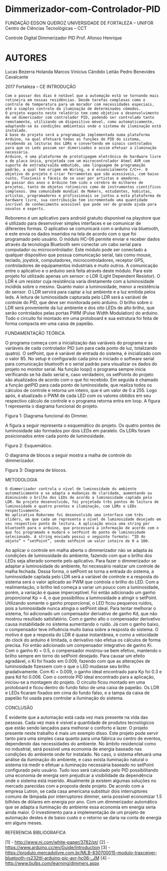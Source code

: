 # Dimmerizador-com-Controlador-PID
 
FUNDAÇÃO EDSON QUEIROZ
UNIVERSIDADE DE FORTALEZA – UNIFOR
Centro de Ciências Tecnológicas – CCT

Controle Digital
Dimmerizador PID
Prof. Afonso Henrique

# AUTORES
Lucas Bezerra Holanda
Marcos Vinicius Cândido Leitão
Pedro Benevides Cavalcante














2017
Fortaleza – CE
INTRODUÇÃO

	Com o passar dos dias é notável que a automação está se tornando mais rotineira em nossas residências. Desde tarefas complexas como o controle de temperatura para um morador com necessidades especiais, até o simples controle da iluminação de determinados cômodos.
	O projeto exposto neste relatório tem como objetivo o desenvolvimento de um dimerizador com controlador PID, podendo ser controlado tanto remotamente, utilizando um dispositivo móvel, como automaticamente, adaptando-se às condições ambientais onde o sistema de iluminação está instalado. 
	A base do projeto será a programação implementada numa plataforma Arduino, na qual efetuará todas as funções de PID do sistema, recebendo as leituras dos LDRs e convertendo em sinais controlados para que os Leds possam ser dimerizados e assim efetuar a iluminação necessária. 
	Arduino, é uma plataforma de prototipagem eletrônica de hardware livre e de placa única, projetada com um microcontrolador Atmel AVR com suporte de entrada/saída embutido, uma linguagem de programação padrão, a qual tem origem em Wiring, e é essencialmente C/C++. O objetivo do projeto é criar ferramentas que são acessíveis, com baixo custo, flexíveis e fáceis de se usar por artistas e amadores.
	Ao passar dos anos o Arduino tem sido o cérebro de milhares de projetos, tanto de objetos rotineiros como de instrumentos científicos complexos. Uma comunidade mundial de Makers, estudantes, hobistas, artistas, programadores e profissionais se juntou a esta plataforma de hardware livre, sua contribuição tem incrementado uma quantidade incrível de conhecimento acessível que pode ser de grande ajuda para novatos e experts.
Roboremo é um aplicativo para android gratuito disponível na playstore que é utilizado para desenvolver simples interfaces e se comunicar de diferentes formas. O aplicativo se comunicará com o arduino via bluetooth, e este envia os dados inseridos na tela de acordo com o que foi programado pelo usuário. 
O módulo HC-06 permite enviar e receber dados através da tecnologia Bluetooth sem conectar um cabo serial para computador ou microcontrolador. Este módulo pode ser conectado a qualquer dispositivo que possua comunicação serial, tais como mouse, teclado, joystick, computadores, microcontroladores, receptor GPS, controladores de equipamentos industriais e muito outros. A comunicação entre o aplicativo e o arduino será feita através deste módulo.
	Para este projeto foi utilizado apenas um sensor: o LDR (Light Dependent Resistor). O LDR é um resistor cuja resistência varia diretamente com a luminosidade incidida sobre o mesmo. Quanto maior a luminosidade, menor a resistência do sensor. O LDR servirá para captar a luz ambiente e a luz emitida pelos leds. A leitura de luminosidade capturada pelo LDR será a variável de controle do PID, que deve ser monitorada pelo arduino.
	O brilho sobre o LDR será proveniente da luz ambiente e dos oito LEDs de alto brilho, que serão controlados pelas portas PWM (Pulse Width Modulation) do arduino. Todo o circuito foi montado em uma protoboard e sua estrutura foi feita de forma compacta em uma caixa de papelão.

FUNDAMENTAÇÃO TEÓRICA

O programa começa com a inicialização das variáveis do programa e as variáveis de cada controlador PID (um para cada ponto de luz, totalizando quatro). O setPoint, que é variável de entrada do sistema, é inicializado com o valor 85. No setup é configurado cada pino e iniciado o software serial para comunicação bluetooth e o serial padrão para visualizar os dados do projeto no monitor serial. Na função loop() o programa sempre inicia verificando se há dado serial e, caso verdadeiro, os setPoints do projeto são atualizados de acordo com o que foi recebido. Em seguida é chamado a função getPID para cada ponto de luminosidade, que realiza todos os cálculos de controle e retorna um inteiro, que é um valor de 0 a 255. Logo após, é atualizado o PWM de cada LED com os valores obtidos em seu respectivo cálculo de controle e o programa retorna entra em loop. A figura 1 representa o diagrama funcional do projeto. 
 
Figura 1: Diagrama funcional do Dimmer.

A figura a seguir representa o esquemático do projeto. Os quatro pontos de luminosidade são formados por dois LEDs em paralelo. Os LDRs foram posicionados entre cada ponto de luminosidade.
 
Figura 2: Esquemático.

O diagrama de blocos a seguir mostra a malha de controle do dimmerizador.
 
Figura 3: Diagrama de blocos.

METODOLOGIA

	O dimmerizador controla o nível de luminosidade do ambiente automaticamente e se adapta a mudanças de claridade, aumentando ou diminuindo o brilho dos LEDs de acordo a luminosidade captada pelo LDR. No projeto desenvolvido, foi projetado três pontos de leitura de luminosidade e quatro prontos e iluminação, com LDRs e LEDs respectivamente. 
	No aplicativo Roboremo foi desenvolvido uma interface com três sliders, em que cada um representa o nível de luminosidade desejado em seu respectivo ponto de leitura. A aplicação envia uma string por bluetooth para o arduino, que processará a informação de acordo com o que foi programado e mudará o setPoint do ponto de luminosidade selecionado. A string enviada possui o seguinte formato: “ID do objeto” + “setPoint”, sendo setPoint um valor inteiro de 0 a 100.
Ao aplicar o controle em malha aberta o dimmerizador não se adapta às condições de luminosidade do ambiente, fazendo com que o brilho dos LEDs seja alterado somente pelo aplicativo. Para fazer o dimmerizador se adaptar a luminosidade do ambiente, foi necessário realizar um controle de malha fechada. Dessa forma, o setPoint se torna a entrada do sistema, a luminosidade captada pelo LDR será a variável de controle e a resposta do sistema será o valor aplicado ao PWM que controla o brilho do LED. 
Com a realimentação, o brilho led começa a variar um pouco com a luminosidade, porém, a variação é quase imperceptível. Foi então adicionado um ganho proporcional Kp =  4, o que possibilitou a luminosidade a atingir o setPoint. Utilizando somente o ganho proporcional, o LED ficou pequenos ruídos, pois a luminosidade nunca atingia o setPoint ideal. 
Para tentar melhorar o sistema, foi adicionado um compensador derivativo de ganho Kd, que não mostrou resultado satisfatório. Com o ganho alto o compensador derivativo causa instabilidade no sistema aumentando o ruído. Já com o ganho baixo, o compensador teve influência muito baixa sobre a resposta do sistema. O motivo é que a resposta do LDR é quase instantânea, e como a velocidade do clock do arduino é limitada, o derivativo não efetua os cálculos de forma precisa. 
Foi então adicionado um compensador integrativo de ganho Ki. Com o ganho Ki = 0.5, o compensador mostrou-se bem efetivo, mantendo o brilho sempre em torno do setPoint desejado. Para causar um efeito agradável, o Ki foi fixado em 0.009, fazendo com que as alterações de luminosidade fizessem com o que o LED mudasse seu brilho gradativamente. Com Ki = 0.009, o ganho ideal encontrado para Kp foi 0.3 e para Kd foi 0.006. 
Com o controle PID ideal encontrado para a aplicação, iniciou-se a montagem do projeto. O circuito ficou montado em uma protoboard e ficou dentro do fundo falso de uma caixa de papelão. Os LDR e LEDs ficaram fixados em cima do fundo falso, e a tampa da caixa de papelão foi usada para controlar a iluminação do sistema.

CONCLUSÃO

  É evidente que a automação está cada vez mais presente na vida das pessoas. Cada vez mais é visível a quantidade de produtos tecnológicos que estão sendo lançados para melhorar o conforto e lazer. O projeto presente neste trabalho é mais um exemplo disso.
  Este projeto pode servir tanto para uma simples casa quanto para uma fábrica ou centro de eventos, dependendo das necessidades do ambiente. No âmbito residencial como no industrial, será possível uma economia de energia baseado nas condições do ambiente onde for instalado. No caso, o sistema efetuará uma análise da iluminação do ambiente, e caso exista iluminação natural o sistema irá medir e efetuar a iluminação necessária baseado no setPoint configurado pelo usuário. Tudo isso será calculado pelo PID possibilitando uma economia de energia sem prejudicar a visibilidade da dependência onde o sistema está inserido.
  Atualmente já existem algumas soluções no mercado parecidas com a proposta deste projeto. De acordo com a empresa Lutron, se cada casa americana substituir dois interruptores comuns de lâmpada por interruptores dimmer, seria possível economizar 1.5 bilhões de dólares em energia por ano. Com um dimmerizador automático que se adapta a iluminação do ambiente essa economia em energia seria ainda maior. O investimento para a implementação de um projeto de automação destes é de baixo custo e o retorno se daria na conta de energia em alguns meses.

REFERENCIA BIBLIOGRAFICA

[1] - http://www.ni.com/white-paper/3782/pt/
[2] - https://www.arduino.cc/en/Guide/Introduction
[3] - https://produto.mercadolivre.com.br/MLB-830700015-modulo-trasceiver-bluetooth-rs232ttl-arduino-pic-avr-hc06-_JM
[4] - http://www.bulbs.com/learning/dimmers.aspx
